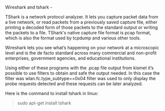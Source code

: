 Wireshark and tshark - 

TShark is a network protocol analyzer. It lets you capture packet data from a live network, or read packets from a previously saved capture file, either printing a decoded form of those packets to the standard output or writing the packets to a file. TShark's native capture file format is pcap format, which is also the format used by tcpdump and various other tools.

Wireshark lets you see what’s happening on your network at a microscopic level and is the de facto standard across many commercial and non-profit enterprises, government agencies, and educational institutions. 

Using either of these programs with the .pcap file output from kismet it’s possible to use filters to obtain and safe the output needed. In this case the filter was wlan.fc.type_subtype==0x04 filter was used to only display the probe requests detected and these requests can be later analyzed. 

Here is the command to install tshark in linux:
 > sudo apt-get install tshark

